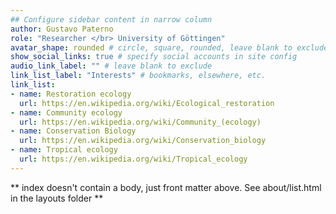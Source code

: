 ```yaml
---
## Configure sidebar content in narrow column
author: Gustavo Paterno
role: "Researcher </br> University of Göttingen"
avatar_shape: rounded # circle, square, rounded, leave blank to exclude
show_social_links: true # specify social accounts in site config
audio_link_label: "" # leave blank to exclude
link_list_label: "Interests" # bookmarks, elsewhere, etc.
link_list:
- name: Restoration ecology
  url: https://en.wikipedia.org/wiki/Ecological_restoration
- name: Community ecology
  url: https://en.wikipedia.org/wiki/Community_(ecology)
- name: Conservation Biology
  url: https://en.wikipedia.org/wiki/Conservation_biology
- name: Tropical ecology
  url: https://en.wikipedia.org/wiki/Tropical_ecology
---
```


** index doesn't contain a body, just front matter above.
See about/list.html in the layouts folder **
